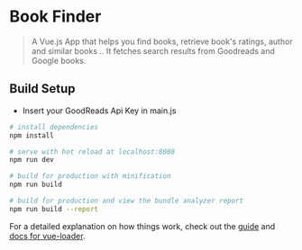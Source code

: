 # Book Finder

>A Vue.js App that helps you find books, retrieve book's ratings, author and similar books ..
It fetches search results from Goodreads and Google books.


## Build Setup
* Insert your GoodReads Api Key in main.js

``` bash
# install dependencies
npm install

# serve with hot reload at localhost:8080
npm run dev

# build for production with minification
npm run build

# build for production and view the bundle analyzer report
npm run build --report
```

For a detailed explanation on how things work, check out the [guide](http://vuejs-templates.github.io/webpack/) and [docs for vue-loader](http://vuejs.github.io/vue-loader).
